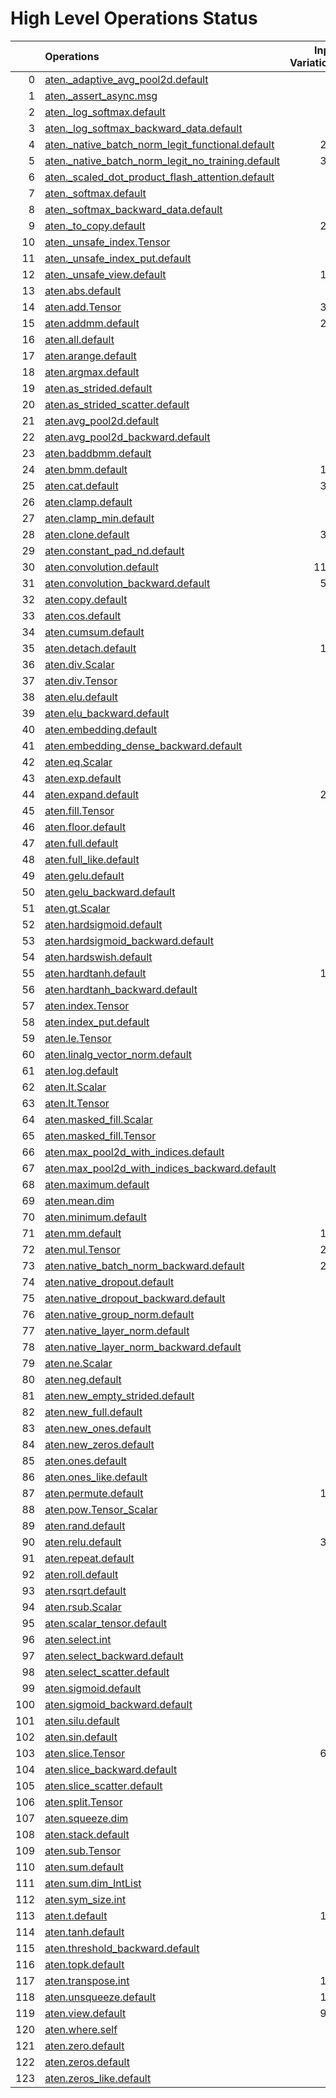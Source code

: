 # High Level Operations Status
|     | Operations                                                                                                           |   Input Variations |   Converted |   Removed |   Fallback | Completed   |   Score |
|----:|:---------------------------------------------------------------------------------------------------------------------|-------------------:|------------:|----------:|-----------:|:------------|--------:|
|   0 | [aten._adaptive_avg_pool2d.default](operations/aten._adaptive_avg_pool2d.default.md)                                 |                  1 |           0 |         1 |          0 | ✅          |    1    |
|   1 | [aten._assert_async.msg](operations/aten._assert_async.msg.md)                                                       |                  1 |           0 |         0 |          0 | ✘           |    0    |
|   2 | [aten._log_softmax.default](operations/aten._log_softmax.default.md)                                                 |                  1 |           0 |         1 |          0 | ✅          |    1    |
|   3 | [aten._log_softmax_backward_data.default](operations/aten._log_softmax_backward_data.default.md)                     |                  1 |           0 |         0 |          0 | ✘           |    0    |
|   4 | [aten._native_batch_norm_legit_functional.default](operations/aten._native_batch_norm_legit_functional.default.md)   |                203 |           0 |         0 |          0 | ✘           |    0    |
|   5 | [aten._native_batch_norm_legit_no_training.default](operations/aten._native_batch_norm_legit_no_training.default.md) |                361 |         361 |         0 |          0 | ✅          |    1    |
|   6 | [aten._scaled_dot_product_flash_attention.default](operations/aten._scaled_dot_product_flash_attention.default.md)   |                 23 |           5 |         0 |          0 | 🚧          |    0.22 |
|   7 | [aten._softmax.default](operations/aten._softmax.default.md)                                                         |                 60 |          28 |         9 |          0 | 🚧          |    0.62 |
|   8 | [aten._softmax_backward_data.default](operations/aten._softmax_backward_data.default.md)                             |                  7 |           0 |         0 |          0 | ✘           |    0    |
|   9 | [aten._to_copy.default](operations/aten._to_copy.default.md)                                                         |                225 |          63 |         7 |          0 | 🚧          |    0.31 |
|  10 | [aten._unsafe_index.Tensor](operations/aten._unsafe_index.Tensor.md)                                                 |                 53 |           0 |         0 |          0 | ✘           |    0    |
|  11 | [aten._unsafe_index_put.default](operations/aten._unsafe_index_put.default.md)                                       |                 12 |           0 |         0 |          0 | ✘           |    0    |
|  12 | [aten._unsafe_view.default](operations/aten._unsafe_view.default.md)                                                 |                115 |         112 |         0 |          0 | 🚧          |    0.97 |
|  13 | [aten.abs.default](operations/aten.abs.default.md)                                                                   |                  1 |           0 |         0 |          0 | ✘           |    0    |
|  14 | [aten.add.Tensor](operations/aten.add.Tensor.md)                                                                     |                368 |         271 |        10 |          0 | 🚧          |    0.76 |
|  15 | [aten.addmm.default](operations/aten.addmm.default.md)                                                               |                229 |          87 |       121 |          0 | 🚧          |    0.91 |
|  16 | [aten.all.default](operations/aten.all.default.md)                                                                   |                  1 |           0 |         0 |          1 | ✘           |    0    |
|  17 | [aten.arange.default](operations/aten.arange.default.md)                                                             |                  1 |           0 |         0 |          0 | ✘           |    0    |
|  18 | [aten.argmax.default](operations/aten.argmax.default.md)                                                             |                  3 |           0 |         0 |          0 | ✘           |    0    |
|  19 | [aten.as_strided.default](operations/aten.as_strided.default.md)                                                     |                 20 |          14 |         6 |          0 | ✅          |    1    |
|  20 | [aten.as_strided_scatter.default](operations/aten.as_strided_scatter.default.md)                                     |                 12 |           0 |         0 |          0 | ✘           |    0    |
|  21 | [aten.avg_pool2d.default](operations/aten.avg_pool2d.default.md)                                                     |                 14 |           7 |         0 |          0 | 🚧          |    0.5  |
|  22 | [aten.avg_pool2d_backward.default](operations/aten.avg_pool2d_backward.default.md)                                   |                  8 |           0 |         0 |          0 | ✘           |    0    |
|  23 | [aten.baddbmm.default](operations/aten.baddbmm.default.md)                                                           |                  1 |           1 |         0 |          0 | ✅          |    1    |
|  24 | [aten.bmm.default](operations/aten.bmm.default.md)                                                                   |                129 |          79 |         6 |          0 | 🚧          |    0.66 |
|  25 | [aten.cat.default](operations/aten.cat.default.md)                                                                   |                312 |         256 |         8 |          0 | 🚧          |    0.85 |
|  26 | [aten.clamp.default](operations/aten.clamp.default.md)                                                               |                 21 |          13 |         8 |          0 | ✅          |    1    |
|  27 | [aten.clamp_min.default](operations/aten.clamp_min.default.md)                                                       |                  9 |           0 |         9 |          0 | ✅          |    1    |
|  28 | [aten.clone.default](operations/aten.clone.default.md)                                                               |                343 |           0 |       287 |          0 | 🚧          |    0.84 |
|  29 | [aten.constant_pad_nd.default](operations/aten.constant_pad_nd.default.md)                                           |                 66 |          41 |         0 |          0 | 🚧          |    0.62 |
|  30 | [aten.convolution.default](operations/aten.convolution.default.md)                                                   |               1193 |        1179 |         0 |          0 | 🚧          |    0.99 |
|  31 | [aten.convolution_backward.default](operations/aten.convolution_backward.default.md)                                 |                508 |           0 |         0 |          0 | ✘           |    0    |
|  32 | [aten.copy.default](operations/aten.copy.default.md)                                                                 |                 14 |           0 |        14 |          0 | ✅          |    1    |
|  33 | [aten.cos.default](operations/aten.cos.default.md)                                                                   |                  2 |           2 |         0 |          0 | ✅          |    1    |
|  34 | [aten.cumsum.default](operations/aten.cumsum.default.md)                                                             |                  8 |           2 |         0 |          0 | 🚧          |    0.25 |
|  35 | [aten.detach.default](operations/aten.detach.default.md)                                                             |                105 |           0 |       105 |          0 | ✅          |    1    |
|  36 | [aten.div.Scalar](operations/aten.div.Scalar.md)                                                                     |                 21 |           0 |         0 |          0 | ✘           |    0    |
|  37 | [aten.div.Tensor](operations/aten.div.Tensor.md)                                                                     |                 63 |          41 |        10 |          0 | 🚧          |    0.81 |
|  38 | [aten.elu.default](operations/aten.elu.default.md)                                                                   |                  1 |           1 |         0 |          0 | ✅          |    1    |
|  39 | [aten.elu_backward.default](operations/aten.elu_backward.default.md)                                                 |                  1 |           0 |         0 |          0 | ✘           |    0    |
|  40 | [aten.embedding.default](operations/aten.embedding.default.md)                                                       |                 60 |          21 |         8 |          0 | 🚧          |    0.48 |
|  41 | [aten.embedding_dense_backward.default](operations/aten.embedding_dense_backward.default.md)                         |                  3 |           0 |         0 |          0 | ✘           |    0    |
|  42 | [aten.eq.Scalar](operations/aten.eq.Scalar.md)                                                                       |                 15 |          10 |         0 |          0 | 🚧          |    0.67 |
|  43 | [aten.exp.default](operations/aten.exp.default.md)                                                                   |                 10 |           1 |         9 |          0 | ✅          |    1    |
|  44 | [aten.expand.default](operations/aten.expand.default.md)                                                             |                234 |          49 |       121 |          0 | 🚧          |    0.73 |
|  45 | [aten.fill.Tensor](operations/aten.fill.Tensor.md)                                                                   |                 28 |           0 |         0 |          0 | ✘           |    0    |
|  46 | [aten.floor.default](operations/aten.floor.default.md)                                                               |                  2 |           2 |         0 |          0 | ✅          |    1    |
|  47 | [aten.full.default](operations/aten.full.default.md)                                                                 |                  6 |           2 |         2 |          0 | 🚧          |    0.67 |
|  48 | [aten.full_like.default](operations/aten.full_like.default.md)                                                       |                  4 |           0 |         0 |          0 | ✘           |    0    |
|  49 | [aten.gelu.default](operations/aten.gelu.default.md)                                                                 |                 42 |          19 |        18 |          0 | 🚧          |    0.88 |
|  50 | [aten.gelu_backward.default](operations/aten.gelu_backward.default.md)                                               |                  9 |           0 |         0 |          0 | ✘           |    0    |
|  51 | [aten.gt.Scalar](operations/aten.gt.Scalar.md)                                                                       |                  3 |           0 |         0 |          0 | ✘           |    0    |
|  52 | [aten.hardsigmoid.default](operations/aten.hardsigmoid.default.md)                                                   |                 15 |          15 |         0 |          0 | ✅          |    1    |
|  53 | [aten.hardsigmoid_backward.default](operations/aten.hardsigmoid_backward.default.md)                                 |                  9 |           0 |         0 |          0 | ✘           |    0    |
|  54 | [aten.hardswish.default](operations/aten.hardswish.default.md)                                                       |                 27 |          27 |         0 |          0 | ✅          |    1    |
|  55 | [aten.hardtanh.default](operations/aten.hardtanh.default.md)                                                         |                112 |         112 |         0 |          0 | ✅          |    1    |
|  56 | [aten.hardtanh_backward.default](operations/aten.hardtanh_backward.default.md)                                       |                 93 |           0 |         0 |          0 | ✘           |    0    |
|  57 | [aten.index.Tensor](operations/aten.index.Tensor.md)                                                                 |                 20 |           0 |        17 |          0 | 🚧          |    0.85 |
|  58 | [aten.index_put.default](operations/aten.index_put.default.md)                                                       |                  5 |           0 |         0 |          0 | ✘           |    0    |
|  59 | [aten.le.Tensor](operations/aten.le.Tensor.md)                                                                       |                  1 |           0 |         0 |          0 | ✘           |    0    |
|  60 | [aten.linalg_vector_norm.default](operations/aten.linalg_vector_norm.default.md)                                     |                 11 |           0 |         0 |          0 | ✘           |    0    |
|  61 | [aten.log.default](operations/aten.log.default.md)                                                                   |                  5 |           1 |         0 |          0 | 🚧          |    0.2  |
|  62 | [aten.lt.Scalar](operations/aten.lt.Scalar.md)                                                                       |                  4 |           0 |         0 |          0 | ✘           |    0    |
|  63 | [aten.lt.Tensor](operations/aten.lt.Tensor.md)                                                                       |                  2 |           0 |         0 |          0 | ✘           |    0    |
|  64 | [aten.masked_fill.Scalar](operations/aten.masked_fill.Scalar.md)                                                     |                 31 |          16 |         0 |          0 | 🚧          |    0.52 |
|  65 | [aten.masked_fill.Tensor](operations/aten.masked_fill.Tensor.md)                                                     |                  1 |           1 |         0 |          0 | ✅          |    1    |
|  66 | [aten.max_pool2d_with_indices.default](operations/aten.max_pool2d_with_indices.default.md)                           |                 43 |          37 |         0 |          0 | 🚧          |    0.86 |
|  67 | [aten.max_pool2d_with_indices_backward.default](operations/aten.max_pool2d_with_indices_backward.default.md)         |                 22 |           0 |         0 |          0 | ✘           |    0    |
|  68 | [aten.maximum.default](operations/aten.maximum.default.md)                                                           |                  3 |           0 |         0 |          0 | ✘           |    0    |
|  69 | [aten.mean.dim](operations/aten.mean.dim.md)                                                                         |                 74 |          68 |         0 |          0 | 🚧          |    0.92 |
|  70 | [aten.minimum.default](operations/aten.minimum.default.md)                                                           |                  4 |           0 |         0 |          0 | ✘           |    0    |
|  71 | [aten.mm.default](operations/aten.mm.default.md)                                                                     |                166 |         120 |         9 |          0 | 🚧          |    0.78 |
|  72 | [aten.mul.Tensor](operations/aten.mul.Tensor.md)                                                                     |                224 |         164 |         8 |          0 | 🚧          |    0.77 |
|  73 | [aten.native_batch_norm_backward.default](operations/aten.native_batch_norm_backward.default.md)                     |                203 |           0 |         0 |          0 | ✘           |    0    |
|  74 | [aten.native_dropout.default](operations/aten.native_dropout.default.md)                                             |                  1 |           0 |         0 |          0 | ✘           |    0    |
|  75 | [aten.native_dropout_backward.default](operations/aten.native_dropout_backward.default.md)                           |                  1 |           0 |         0 |          0 | ✘           |    0    |
|  76 | [aten.native_group_norm.default](operations/aten.native_group_norm.default.md)                                       |                  1 |           0 |         0 |          0 | ✘           |    0    |
|  77 | [aten.native_layer_norm.default](operations/aten.native_layer_norm.default.md)                                       |                 64 |          56 |         0 |          0 | 🚧          |    0.88 |
|  78 | [aten.native_layer_norm_backward.default](operations/aten.native_layer_norm_backward.default.md)                     |                 13 |           0 |         0 |          0 | ✘           |    0    |
|  79 | [aten.ne.Scalar](operations/aten.ne.Scalar.md)                                                                       |                  7 |           7 |         0 |          0 | ✅          |    1    |
|  80 | [aten.neg.default](operations/aten.neg.default.md)                                                                   |                  7 |           2 |         0 |          0 | 🚧          |    0.29 |
|  81 | [aten.new_empty_strided.default](operations/aten.new_empty_strided.default.md)                                       |                  6 |           0 |         6 |          0 | ✅          |    1    |
|  82 | [aten.new_full.default](operations/aten.new_full.default.md)                                                         |                  2 |           0 |         2 |          0 | ✅          |    1    |
|  83 | [aten.new_ones.default](operations/aten.new_ones.default.md)                                                         |                  6 |           0 |         0 |          0 | ✘           |    0    |
|  84 | [aten.new_zeros.default](operations/aten.new_zeros.default.md)                                                       |                 31 |           0 |        31 |          0 | ✅          |    1    |
|  85 | [aten.ones.default](operations/aten.ones.default.md)                                                                 |                  2 |           0 |         0 |          0 | ✘           |    0    |
|  86 | [aten.ones_like.default](operations/aten.ones_like.default.md)                                                       |                  1 |           0 |         0 |          0 | ✘           |    0    |
|  87 | [aten.permute.default](operations/aten.permute.default.md)                                                           |                196 |         153 |        22 |          0 | 🚧          |    0.89 |
|  88 | [aten.pow.Tensor_Scalar](operations/aten.pow.Tensor_Scalar.md)                                                       |                 17 |           7 |         0 |          0 | 🚧          |    0.41 |
|  89 | [aten.rand.default](operations/aten.rand.default.md)                                                                 |                  1 |           0 |         0 |          0 | ✘           |    0    |
|  90 | [aten.relu.default](operations/aten.relu.default.md)                                                                 |                321 |         312 |         2 |          0 | 🚧          |    0.98 |
|  91 | [aten.repeat.default](operations/aten.repeat.default.md)                                                             |                 12 |           8 |         3 |          0 | 🚧          |    0.92 |
|  92 | [aten.roll.default](operations/aten.roll.default.md)                                                                 |                 24 |          24 |         0 |          0 | ✅          |    1    |
|  93 | [aten.rsqrt.default](operations/aten.rsqrt.default.md)                                                               |                  2 |           0 |         0 |          0 | ✘           |    0    |
|  94 | [aten.rsub.Scalar](operations/aten.rsub.Scalar.md)                                                                   |                 25 |          15 |         0 |          0 | 🚧          |    0.6  |
|  95 | [aten.scalar_tensor.default](operations/aten.scalar_tensor.default.md)                                               |                  2 |           0 |         0 |          0 | ✘           |    0    |
|  96 | [aten.select.int](operations/aten.select.int.md)                                                                     |                 87 |          79 |         1 |          0 | 🚧          |    0.92 |
|  97 | [aten.select_backward.default](operations/aten.select_backward.default.md)                                           |                  2 |           0 |         0 |          0 | ✘           |    0    |
|  98 | [aten.select_scatter.default](operations/aten.select_scatter.default.md)                                             |                  3 |           0 |         0 |          0 | ✘           |    0    |
|  99 | [aten.sigmoid.default](operations/aten.sigmoid.default.md)                                                           |                 39 |          31 |         8 |          0 | ✅          |    1    |
| 100 | [aten.sigmoid_backward.default](operations/aten.sigmoid_backward.default.md)                                         |                 11 |           0 |         0 |          0 | ✘           |    0    |
| 101 | [aten.silu.default](operations/aten.silu.default.md)                                                                 |                  1 |           1 |         0 |          0 | ✅          |    1    |
| 102 | [aten.sin.default](operations/aten.sin.default.md)                                                                   |                  1 |           1 |         0 |          0 | ✅          |    1    |
| 103 | [aten.slice.Tensor](operations/aten.slice.Tensor.md)                                                                 |                626 |         288 |       158 |          0 | 🚧          |    0.71 |
| 104 | [aten.slice_backward.default](operations/aten.slice_backward.default.md)                                             |                 36 |           0 |         0 |          0 | ✘           |    0    |
| 105 | [aten.slice_scatter.default](operations/aten.slice_scatter.default.md)                                               |                 91 |          63 |        26 |          0 | 🚧          |    0.98 |
| 106 | [aten.split.Tensor](operations/aten.split.Tensor.md)                                                                 |                  7 |           3 |         0 |          0 | 🚧          |    0.43 |
| 107 | [aten.squeeze.dim](operations/aten.squeeze.dim.md)                                                                   |                 14 |          14 |         0 |          0 | ✅          |    1    |
| 108 | [aten.stack.default](operations/aten.stack.default.md)                                                               |                 12 |          10 |         0 |          0 | 🚧          |    0.83 |
| 109 | [aten.sub.Tensor](operations/aten.sub.Tensor.md)                                                                     |                 31 |          21 |         0 |          0 | 🚧          |    0.68 |
| 110 | [aten.sum.default](operations/aten.sum.default.md)                                                                   |                  2 |           0 |         0 |          1 | ✘           |    0    |
| 111 | [aten.sum.dim_IntList](operations/aten.sum.dim_IntList.md)                                                           |                 48 |           0 |         0 |          0 | ✘           |    0    |
| 112 | [aten.sym_size.int](operations/aten.sym_size.int.md)                                                                 |                  7 |           0 |         0 |          0 | ✘           |    0    |
| 113 | [aten.t.default](operations/aten.t.default.md)                                                                       |                181 |          47 |       126 |          0 | 🚧          |    0.96 |
| 114 | [aten.tanh.default](operations/aten.tanh.default.md)                                                                 |                 13 |           9 |         0 |          0 | 🚧          |    0.69 |
| 115 | [aten.threshold_backward.default](operations/aten.threshold_backward.default.md)                                     |                 85 |           0 |         0 |          0 | ✘           |    0    |
| 116 | [aten.topk.default](operations/aten.topk.default.md)                                                                 |                  1 |           0 |         0 |          0 | ✘           |    0    |
| 117 | [aten.transpose.int](operations/aten.transpose.int.md)                                                               |                172 |         128 |         5 |          0 | 🚧          |    0.77 |
| 118 | [aten.unsqueeze.default](operations/aten.unsqueeze.default.md)                                                       |                132 |          67 |        17 |          0 | 🚧          |    0.64 |
| 119 | [aten.view.default](operations/aten.view.default.md)                                                                 |                972 |         707 |        73 |          0 | 🚧          |    0.8  |
| 120 | [aten.where.self](operations/aten.where.self.md)                                                                     |                 10 |           0 |         0 |          0 | ✘           |    0    |
| 121 | [aten.zero.default](operations/aten.zero.default.md)                                                                 |                  8 |           0 |         8 |          0 | ✅          |    1    |
| 122 | [aten.zeros.default](operations/aten.zeros.default.md)                                                               |                 28 |          19 |         0 |          0 | 🚧          |    0.68 |
| 123 | [aten.zeros_like.default](operations/aten.zeros_like.default.md)                                                     |                  3 |           0 |         0 |          0 | ✘           |    0    |


